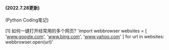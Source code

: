 #### (2022.7.28更新)
(Python Coding笔记)

[1] 如何一键打开经常用的多个网页?
'import webbrowser
websites = [
    'www.google.com',
    'www.bing.com',
    'www.yahoo.com'
]
for url in websites:
    webbrowser.open(url)'

